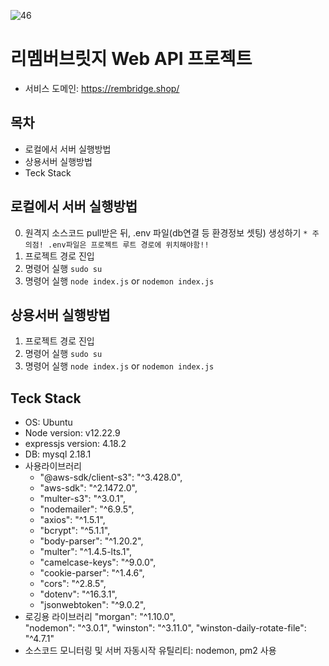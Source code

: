 
![46](https://github.com/user-attachments/assets/62c0b817-7037-4db3-bd8d-5299d47a2b47)



# 리멤버브릿지 Web API 프로젝트
- 서비스 도메인: https://rembridge.shop/

## 목차
- 로컬에서 서버 실행방법
- 상용서버 실행방법
- Teck Stack
  
## 로컬에서 서버 실행방법
0. 원격지 소스코드 pull받은 뒤, .env 파일(db연결 등 환경정보 셋팅) 생성하기
    `* 주의점! .env파일은 프로젝트 루트 경로에 위치해야함!!`
1. 프로젝트 경로 진입
2. 명령어 실행 `sudo su`
3. 명령어 실행 `node index.js` or `nodemon index.js`

## 상용서버 실행방법
1. 프로젝트 경로 진입
2. 명령어 실행 `sudo su`
3. 명령어 실행 `node index.js` or `nodemon index.js`


## Teck Stack
- OS: Ubuntu
- Node version: v12.22.9
- expressjs version: 4.18.2
- DB: mysql 2.18.1
- 사용라이브러리
    - "@aws-sdk/client-s3": "^3.428.0",
    - "aws-sdk": "^2.1472.0",
    - "multer-s3": "^3.0.1",
    - "nodemailer": "^6.9.5",
    - "axios": "^1.5.1",
    - "bcrypt": "^5.1.1",
    - "body-parser": "^1.20.2",
    - "multer": "^1.4.5-lts.1",
    - "camelcase-keys": "^9.0.0",
    - "cookie-parser": "^1.4.6",
    - "cors": "^2.8.5",
    - "dotenv": "^16.3.1",    
    - "jsonwebtoken": "^9.0.2",
- 로깅용 라이브러리
    "morgan": "^1.10.0",       
    "nodemon": "^3.0.1",
    "winston": "^3.11.0",
    "winston-daily-rotate-file": "^4.7.1"
- 소스코드 모니터링 및 서버 자동시작 유틸리티: nodemon, pm2 사용
